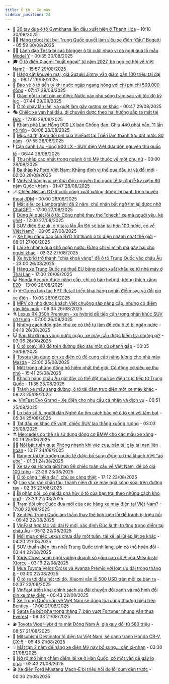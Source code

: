 ```yaml
---
title: Ô tô - Xe máy
sidebar_position: 24
---
```


<!-- dantri-o-to-xe-may:START -->
- 🤡 [26 tay đua ô tô Gymkhana lần đầu xuất hiện ở Thanh Hóa](https://dantri.com.vn/o-to-xe-may/26-tay-dua-o-to-gymkhana-lan-dau-xuat-hien-o-thanh-hoa-20250830122135153.htm) - 10:18 30/08/2025
- 🧑‍💻 [Hãng robot hút bụi Trung Quốc quyết làm siêu xe điện “đấu” Bugatti](https://dantri.com.vn/o-to-xe-may/hang-robot-hut-bui-trung-quoc-quyet-lam-sieu-xe-dien-dau-bugatti-20250830120049478.htm) - 05:59 30/08/2025
- 🧑‍💻 [Lãnh đạo Tesla bị các blogger ô tô cười nhạo vì ca ngợi quá lố mẫu Model Y](https://dantri.com.vn/o-to-xe-may/lanh-dao-tesla-bi-cac-blogger-o-to-cuoi-nhao-vi-ca-ngoi-qua-lo-mau-model-y-20250830001236316.htm) - 00:35 30/08/2025
- 🎓 [Ô tô điện Xiaomi “xuất ngoại” từ năm 2027, bỏ ngỏ cơ hội về Việt Nam?](https://dantri.com.vn/o-to-xe-may/o-to-dien-xiaomi-xuat-ngoai-tu-nam-2027-bo-ngo-co-hoi-ve-viet-nam-20250829225653051.htm) - 15:57 29/08/2025
- 🌊 [Hãng cắt khuyến mại, giá Suzuki Jimny vẫn giảm gần 100 triệu tại đại lý](https://dantri.com.vn/o-to-xe-may/hang-cat-khuyen-mai-gia-suzuki-jimny-van-giam-gan-100-trieu-tai-dai-ly-20250829123444892.htm) - 09:17 29/08/2025
- 🥷 [Bảo vệ ô tô tiền tỷ khi nước ngập ngang hông với chi phí chỉ 500.000 đồng](https://dantri.com.vn/o-to-xe-may/bao-ve-o-to-tien-ty-khi-nuoc-ngap-ngang-hong-voi-chi-phi-chi-500000-dong-20250829105151401.htm) - 07:47 29/08/2025
- 🤩 [Giảm nỗi lo hết pin xe điện: Nước này phủ sóng trạm sạc với tốc độ kỷ lục](https://dantri.com.vn/o-to-xe-may/giam-noi-lo-het-pin-xe-dien-nuoc-nay-phu-song-tram-sac-voi-toc-do-ky-luc-20250829093913687.htm) - 07:44 29/08/2025
- 🫶 [Ô tô chạy lấn làn, va quệt làm gãy gương xe khác](https://dantri.com.vn/o-to-xe-may/o-to-chay-lan-lan-va-quet-lam-gay-guong-xe-khac-20250828112905436.htm) - 00:47 29/08/2025
- 🎭 [Chiếc xe van hai đầu, di chuyển được theo hai hướng sắp ra mắt tại Đức](https://dantri.com.vn/o-to-xe-may/chiec-xe-van-hai-dau-di-chuyen-duoc-theo-hai-huong-sap-ra-mat-tai-duc-20250828093739300.htm) - 17:00 28/08/2025
- 🌁 [Khám phá Lạc Hồng 900 LX bản Chống đạn: Chịu 440 phát bắn, 11 lần nổ mìn](https://dantri.com.vn/o-to-xe-may/kham-pha-lac-hong-900-lx-ban-chong-dan-chiu-440-phat-ban-11-lan-no-min-20250828121341539.htm) - 08:06 28/08/2025
- 🦩 [Mục sở thị trạm đổi pin của VinFast tại Triển lãm thành tựu đất nước 80 năm](https://dantri.com.vn/o-to-xe-may/muc-so-thi-tram-doi-pin-cua-vinfast-tai-trien-lam-thanh-tuu-dat-nuoc-80-nam-20250828144202033.htm) - 07:55 28/08/2025
- 🕴 [Cận cảnh Lạc Hồng 900 LX - SUV điện Việt đưa đón nguyên thủ quốc tế](https://dantri.com.vn/o-to-xe-may/can-canh-lac-hong-900-lx-suv-dien-viet-dua-don-nguyen-thu-quoc-te-20250828021648407.htm) - 06:44 28/08/2025
- 🎡 [Thu nhập cao nhất trong ngành ô tô Mỹ thuộc về một phụ nữ](https://dantri.com.vn/o-to-xe-may/thu-nhap-cao-nhat-trong-nganh-o-to-my-thuoc-ve-mot-phu-nu-20250827230538070.htm) - 03:00 28/08/2025
- 📝 [Ba thập kỷ Ford Việt Nam: Khẳng định vị thế qua đầu tư và đổi mới](https://dantri.com.vn/o-to-xe-may/ba-thap-ky-ford-viet-nam-khang-dinh-vi-the-qua-dau-tu-va-doi-moi-20250827224239242.htm) - 02:00 28/08/2025
- 🧐 [VinFast bàn giao xe đưa đón nguyên thủ quốc tế tại đại lễ kỷ niệm 80 năm Quốc khánh](https://dantri.com.vn/o-to-xe-may/vinfast-ban-giao-xe-dua-don-nguyen-thu-quoc-te-tai-dai-le-ky-niem-80-nam-quoc-khanh-20250828083926011.htm) - 01:47 28/08/2025
- 🪄 [Chiếc Nissan GT-R cuối cùng xuất xưởng, khép lại hành trình huyền thoại JDM](https://dantri.com.vn/o-to-xe-may/chiec-nissan-gt-r-cuoi-cung-xuat-xuong-khep-lai-hanh-trinh-huyen-thoai-jdm-20250827195622091.htm) - 00:00 28/08/2025
- 🧰 [Mất siêu xe Lamborghini đã 2 năm, chủ nhân bất ngờ tìm lại được nhờ ChatGPT](https://dantri.com.vn/o-to-xe-may/mat-sieu-xe-lamborghini-da-2-nam-chu-nhan-bat-ngo-tim-lai-duoc-nho-chatgpt-20250827220249152.htm) - 17:00 27/08/2025
- 🚀 [Dùng AI quét lỗi ô tô: Công nghệ thay thợ &quot;check&quot; xe mà người yêu, kẻ ghét](https://dantri.com.vn/o-to-xe-may/dung-ai-quet-loi-o-to-cong-nghe-thay-tho-check-xe-ma-nguoi-yeu-ke-ghet-20250826083633110.htm) - 12:00 27/08/2025
- 💪 [SUV điện Suzuki e Vitara lắp Ấn Độ sẽ bán tại hơn 100 nước, có về Việt Nam?](https://dantri.com.vn/o-to-xe-may/suv-dien-suzuki-e-vitara-lap-an-do-se-ban-tai-hon-100-nuoc-co-ve-viet-nam-20250827110658532.htm) - 08:05 27/08/2025
- 🔥 [Xe hiệu năng cao của BYD trở thành ô tô điện nhanh nhất thế giới](https://dantri.com.vn/o-to-xe-may/xe-hieu-nang-cao-cua-byd-tro-thanh-o-to-dien-nhanh-nhat-the-gioi-20250827095743203.htm) - 08:01 27/08/2025
- 🐲 [Lái xe nhanh qua chỗ ngập nước: Đừng chỉ vì mình mà gây hại cho người khác](https://dantri.com.vn/o-to-xe-may/lai-xe-nhanh-qua-cho-ngap-nuoc-dung-chi-vi-minh-ma-gay-hai-cho-nguoi-khac-20250826174404193.htm) - 03:32 27/08/2025
- 🌋 [Xe hybrid trở thành &quot;chìa khoá vàng&quot; để ô tô Trung Quốc vào châu Âu](https://dantri.com.vn/o-to-xe-may/xe-hybrid-tro-thanh-chia-khoa-vang-de-o-to-trung-quoc-vao-chau-au-20250826225437143.htm) - 23:00 26/08/2025
- 🤩 [Hãng xe Trung Quốc né thuế EU bằng cách xuất khẩu xe từ nhà máy ở Thái Lan](https://dantri.com.vn/o-to-xe-may/hang-xe-trung-quoc-ne-thue-eu-bang-cach-xuat-khau-xe-tu-nha-may-o-thai-lan-20250826220220049.htm) - 17:00 26/08/2025
- 😺 [Honda Accord được nâng cấp, chỉ có bản hybrid, tương thích xăng E20](https://dantri.com.vn/o-to-xe-may/honda-accord-duoc-nang-cap-chi-co-ban-hybrid-tuong-thich-xang-e20-20250826154542326.htm) - 13:00 26/08/2025
- 👍 [V-Green hợp tác FPT Retail triển khai hàng nghìn điểm sạc và đổi pin xe điện](https://dantri.com.vn/o-to-xe-may/v-green-hop-tac-fpt-retail-trien-khai-hang-nghin-diem-sac-va-doi-pin-xe-dien-20250826165755755.htm) - 10:03 26/08/2025
- 🎃 [MPV cỡ nhỏ được khách Việt chuộng sắp nâng cấp, nhưng có điểm gây tiếc nuối](https://dantri.com.vn/o-to-xe-may/mpv-co-nho-duoc-khach-viet-chuong-sap-nang-cap-nhung-co-diem-gay-tiec-nuoi-20250825133624559.htm) - 09:34 26/08/2025
- ⚗️ [Lexus RX 350h Premium - xe hybrid dễ tiếp cận trong phân khúc SUV cỡ trung](https://dantri.com.vn/o-to-xe-may/lexus-rx-350h-premium-xe-hybrid-de-tiep-can-trong-phan-khuc-suv-co-trung-20250826110140481.htm) - 07:00 26/08/2025
- 🦄 [Những cách đơn giản chủ xe có thể tự làm để cứu ô tô bị ngập nước](https://dantri.com.vn/o-to-xe-may/nhung-cach-don-gian-chu-xe-co-the-tu-lam-de-cuu-o-to-bi-ngap-nuoc-20250826102802966.htm) - 04:18 26/08/2025
- 😺 [Sau khi đi qua vùng nước ngập, xe máy cần được kiểm tra những gì?](https://dantri.com.vn/o-to-xe-may/sau-khi-di-qua-vung-nuoc-ngap-xe-may-can-duoc-kiem-tra-nhung-gi-20250826095305693.htm) - 03:06 26/08/2025
- 💼 [Ô tô xoay 180 độ trên đường đèo sau một cú phanh gấp](https://dantri.com.vn/o-to-xe-may/o-to-xoay-180-do-tren-duong-deo-sau-mot-cu-phanh-gap-20250825231830964.htm) - 00:35 26/08/2025
- 💃 [Toyota tận dụng pin xe điện cũ để cung cấp năng lượng cho nhà máy Mazda](https://dantri.com.vn/o-to-xe-may/toyota-tan-dung-pin-xe-dien-cu-de-cung-cap-nang-luong-cho-nha-may-mazda-20250822232040372.htm) - 23:00 25/08/2025
- 🚀 [Một trong những đồng hồ hiếm nhất thế giới: Có động cơ siêu xe thu nhỏ](https://dantri.com.vn/o-to-xe-may/mot-trong-nhung-dong-ho-hiem-nhat-the-gioi-co-dong-co-sieu-xe-thu-nho-20250825151359047.htm) - 15:41 25/08/2025
- 🤩 [Khách hàng châu Âu giờ đây có thể đặt mua xe điện trực tiếp từ Trung Quốc](https://dantri.com.vn/o-to-xe-may/khach-hang-chau-au-gio-day-co-the-dat-mua-xe-dien-truc-tiep-tu-trung-quoc-20250825132340753.htm) - 11:35 25/08/2025
- 💪 [Tránh xe máy sang đường, ô tô tải đâm trực diện một xe máy khác](https://dantri.com.vn/o-to-xe-may/tranh-xe-may-sang-duong-o-to-tai-dam-truc-dien-mot-xe-may-khac-20250825114557242.htm) - 08:23 25/08/2025
- 🏊 [VinFast Evo Grand - Xe điện cho nhu cầu cá nhân và dịch vụ](https://dantri.com.vn/o-to-xe-may/vinfast-evo-grand-xe-dien-cho-nhu-cau-ca-nhan-va-dich-vu-20250825124524707.htm) - 06:51 25/08/2025
- 💄 [Lo bão số 5, người dân Nghệ An tìm cách bảo vệ ô tô chỉ với tấm bạt](https://dantri.com.vn/o-to-xe-may/lo-bao-so-5-nguoi-dan-nghe-an-tim-cach-bao-ve-o-to-chi-voi-tam-bat-20250825100202814.htm) - 05:34 25/08/2025
- 👺 [Tạt đầu xe khác để vượt, chiếc SUV lao thẳng xuống ruộng](https://dantri.com.vn/o-to-xe-may/tat-dau-xe-khac-de-vuot-chiec-suv-lao-thang-xuong-ruong-20250825094635920.htm) - 03:03 25/08/2025
- ⚗️ [Mercedes có thể sẽ sử dụng động cơ BMW cho các mẫu xe xăng](https://dantri.com.vn/o-to-xe-may/mercedes-co-the-se-su-dung-dong-co-bmw-cho-cac-mau-xe-xang-20250824222752608.htm) - 00:19 25/08/2025
- 🧑‍🏫 [Nổi bật tuần qua: Phóng nhanh khi vào cua, bán tải gây tai nạn liên hoàn](https://dantri.com.vn/o-to-xe-may/noi-bat-tuan-qua-phong-nhanh-khi-vao-cua-ban-tai-gay-tai-nan-lien-hoan-20250824165207752.htm) - 10:17 24/08/2025
- 🦒 [Ranger tại thị trường quốc tế được bổ sung động cơ mà khách Việt “ao ước”](https://dantri.com.vn/o-to-xe-may/ranger-tai-thi-truong-quoc-te-duoc-bo-sung-dong-co-ma-khach-viet-ao-uoc-20250823153042104.htm) - 01:31 24/08/2025
- 🐘 [Xe tay ga Honda giới hạn 99 chiếc toàn cầu về Việt Nam, dễ có giá 100 triệu](https://dantri.com.vn/o-to-xe-may/xe-tay-ga-honda-gioi-han-99-chiec-toan-cau-ve-viet-nam-de-co-gia-100-trieu-20250823142000966.htm) - 23:26 23/08/2025
- 🧠 [Ô tô càng &quot;hiện đại&quot;, chủ xe càng thiệt](https://dantri.com.vn/o-to-xe-may/o-to-cang-hien-dai-chu-xe-cang-thiet-20250819102032197.htm) - 17:12 23/08/2025
- 🐵 [Lao vào rào chắn tàu, thanh niên đi xe máy ngã sõng soài trên đường ray](https://dantri.com.vn/o-to-xe-may/lao-vao-rao-chan-tau-thanh-nien-di-xe-may-nga-song-soai-tren-duong-ray-20250823091750111.htm) - 02:35 23/08/2025
- 🤭 [Bị phản bội, cô gái đã phá hủy ô tô của bạn trai theo những cách khó ngờ](https://dantri.com.vn/o-to-xe-may/bi-phan-boi-co-gai-da-pha-huy-o-to-cua-ban-trai-theo-nhung-cach-kho-ngo-20250822234806851.htm) - 23:23 22/08/2025
- 🤠 [Trạm đổi pin: Cuộc đua mới của các hãng xe máy điện tại Việt Nam?](https://dantri.com.vn/o-to-xe-may/tram-doi-pin-cuoc-dua-moi-cua-cac-hang-xe-may-dien-tai-viet-nam-20250822155338620.htm) - 17:00 22/08/2025
- 🫶 [Xe điện Trung Quốc âm thầm thay thế linh kiện lỗi để tránh bị triệu hồi](https://dantri.com.vn/o-to-xe-may/xe-dien-trung-quoc-am-tham-thay-the-linh-kien-loi-de-tranh-bi-trieu-hoi-20250822133154433.htm) - 09:42 22/08/2025
- 🚀 [VinFast hợp tác với đại lý mới, xác định Đức là thị trường trọng điểm tại châu Âu](https://dantri.com.vn/o-to-xe-may/vinfast-hop-tac-voi-dai-ly-moi-xac-dinh-duc-la-thi-truong-trong-diem-tai-chau-au-20250822114230158.htm) - 05:12 22/08/2025
- 🎊 [Mới mua chiếc Lexus chưa đầy một tuần, tài xế lái lùi ép lật xe khác](https://dantri.com.vn/o-to-xe-may/moi-mua-chiec-lexus-chua-day-mot-tuan-tai-xe-lai-lui-ep-lat-xe-khac-20250822101504072.htm) - 04:20 22/08/2025
- 🦄 [SUV thuần điện lớn nhất Trung Quốc trình làng, pin có thể hoán đổi](https://dantri.com.vn/o-to-xe-may/suv-thuan-dien-lon-nhat-trung-quoc-trinh-lang-pin-co-the-hoan-doi-20250818172659045.htm) - 03:44 22/08/2025
- 🥷 [Yaris Cross soán ngôi vương doanh số gầm cao cỡ B của Mitsubishi Xforce](https://dantri.com.vn/o-to-xe-may/yaris-cross-soan-ngoi-vuong-doanh-so-gam-cao-co-b-cua-mitsubishi-xforce-20250822101621645.htm) - 03:19 22/08/2025
- 🦏 [Mua Toyota Veloz Cross và Avanza Premio với loạt ưu đãi trong tháng 8](https://dantri.com.vn/o-to-xe-may/mua-toyota-veloz-cross-va-avanza-premio-voi-loat-uu-dai-trong-thang-8-20250821135630074.htm) - 03:00 22/08/2025
- 🤗 [Ô tô ra tới đâu hết tới đó, Xiaomi vẫn lỗ 500 USD trên mỗi xe bán ra](https://dantri.com.vn/o-to-xe-may/o-to-ra-toi-dau-het-toi-do-xiaomi-van-lo-500-usd-tren-moi-xe-ban-ra-20250821234045721.htm) - 02:37 22/08/2025
- 🐲 [VinFast triển khai chính sách ưu đãi chuyển đổi xanh và mô hình đổi pin xe máy điện](https://dantri.com.vn/o-to-xe-may/vinfast-trien-khai-chinh-sach-uu-dai-chuyen-doi-xanh-va-mo-hinh-doi-pin-xe-may-dien-20250821203719371.htm) - 00:43 22/08/2025
- 🤭 [Xe Trung Quốc sắp về Việt Nam sẽ dùng loa cùng thương hiệu trên Bentley](https://dantri.com.vn/o-to-xe-may/xe-trung-quoc-sap-ve-viet-nam-se-dung-loa-cung-thuong-hieu-tren-bentley-20250821115352652.htm) - 17:00 21/08/2025
- 🐻 [Santa Fe bứt phá trong tháng 7, bán vượt Fortuner nhưng vẫn thua Everest](https://dantri.com.vn/o-to-xe-may/santa-fe-but-pha-trong-thang-7-ban-vuot-fortuner-nhung-van-thua-everest-20250820130953869.htm) - 09:33 21/08/2025
- ⛽️ [Toyota Vios Hybrid ra mắt Đông Nam Á, giá quy đổi từ 580 triệu](https://dantri.com.vn/o-to-xe-may/toyota-vios-hybrid-ra-mat-dong-nam-a-gia-quy-doi-tu-580-trieu-20250821150054165.htm) - 08:57 21/08/2025
- 🫣 [Mitsubishi Destinator lộ diện tại Việt Nam, sẽ cạnh tranh Honda CR-V, CX-5](https://dantri.com.vn/o-to-xe-may/mitsubishi-destinator-lo-dien-tai-viet-nam-se-canh-tranh-honda-cr-v-cx-5-20250821124008058.htm) - 05:45 21/08/2025
- 💡 [Mất tận 2 năm để hãng xe điện Mỹ này bổ sung… cần xi-nhan](https://dantri.com.vn/o-to-xe-may/mat-tan-2-nam-de-hang-xe-dien-my-nay-bo-sung-can-xi-nhan-20250821095827747.htm) - 03:30 21/08/2025
- 💪 [Nở rộ mô hình chấm điểm lái xe ở Hàn Quốc, có một vấn đề gây lo ngại](https://dantri.com.vn/o-to-xe-may/no-ro-mo-hinh-cham-diem-lai-xe-o-han-quoc-co-mot-van-de-gay-lo-ngai-20250821085522047.htm) - 02:43 21/08/2025
- 🎬 [Xe điện Ford Mustang Mach-E bị triệu hồi do lỗi cụm đèn trước](https://dantri.com.vn/o-to-xe-may/xe-dien-ford-mustang-mach-e-bi-trieu-hoi-do-loi-cum-den-truoc-20250820235626626.htm) - 00:36 21/08/2025<!-- dantri-o-to-xe-may:END -->
